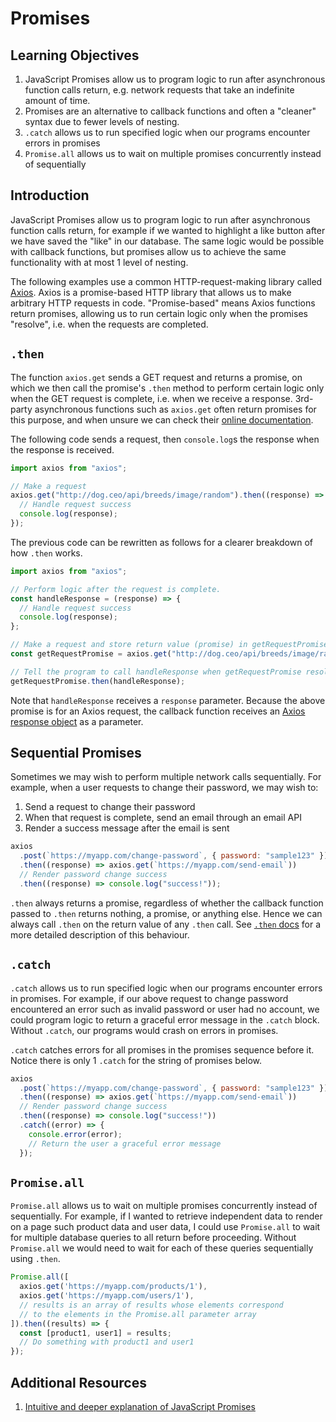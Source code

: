 # Promises

## Learning Objectives

1. JavaScript Promises allow us to program logic to run after asynchronous function calls return, e.g. network requests that take an indefinite amount of time.
2. Promises are an alternative to callback functions and often a "cleaner" syntax due to fewer levels of nesting.
3. `.catch` allows us to run specified logic when our programs encounter errors in promises
4. `Promise.all` allows us to wait on multiple promises concurrently instead of sequentially

## Introduction

JavaScript Promises allow us to program logic to run after asynchronous function calls return, for example if we wanted to highlight a like button after we have saved the "like" in our database. The same logic would be possible with callback functions, but promises allow us to achieve the same functionality with at most 1 level of nesting.

The following examples use a common HTTP-request-making library called [Axios](https://axios-http.com). Axios is a promise-based HTTP library that allows us to make arbitrary HTTP requests in code. "Promise-based" means Axios functions return promises, allowing us to run certain logic only when the promises "resolve", i.e. when the requests are completed.

## `.then`

The function `axios.get` sends a GET request and returns a promise, on which we then call the promise's `.then` method to perform certain logic only when the GET request is complete, i.e. when we receive a response. 3rd-party asynchronous functions such as `axios.get` often return promises for this purpose, and when unsure we can check their [online documentation](https://axios-http.com/docs/api_intro).

The following code sends a request, then `console.log`s the response when the response is received.

```javascript
import axios from "axios";

// Make a request
axios.get("http://dog.ceo/api/breeds/image/random").then((response) => {
  // Handle request success
  console.log(response);
});
```

The previous code can be rewritten as follows for a clearer breakdown of how `.then` works.

```javascript
import axios from "axios";

// Perform logic after the request is complete.
const handleResponse = (response) => {
  // Handle request success
  console.log(response);
};

// Make a request and store return value (promise) in getRequestPromise
const getRequestPromise = axios.get("http://dog.ceo/api/breeds/image/random");

// Tell the program to call handleResponse when getRequestPromise resolves.
getRequestPromise.then(handleResponse);
```

Note that `handleResponse` receives a `response` parameter. Because the above promise is for an Axios request, the callback function receives an [Axios response object](https://axios-http.com/docs/res_schema) as a parameter.

## Sequential Promises

Sometimes we may wish to perform multiple network calls sequentially. For example, when a user requests to change their password, we may wish to:

1. Send a request to change their password
2. When that request is complete, send an email through an email API
3. Render a success message after the email is sent

```javascript
axios
  .post(`https://myapp.com/change-password`, { password: "sample123" })
  .then((response) => axios.get(`https://myapp.com/send-email`))
  // Render password change success
  .then((response) => console.log("success!"));
```

`.then` always returns a promise, regardless of whether the callback function passed to `.then` returns nothing, a promise, or anything else. Hence we can always call `.then` on the return value of any `.then` call. See [`.then` docs](https://developer.mozilla.org/en-US/docs/Web/JavaScript/Reference/Global_Objects/Promise/then) for a more detailed description of this behaviour.

## `.catch`

`.catch` allows us to run specified logic when our programs encounter errors in promises. For example, if our above request to change password encountered an error such as invalid password or user had no account, we could program logic to return a graceful error message in the `.catch` block. Without `.catch`, our programs would crash on errors in promises.

`.catch` catches errors for all promises in the promises sequence before it. Notice there is only 1 `.catch` for the string of promises below.

```javascript
axios
  .post(`https://myapp.com/change-password`, { password: "sample123" })
  .then((response) => axios.get(`https://myapp.com/send-email`))
  // Render password change success
  .then((response) => console.log("success!"))
  .catch((error) => {
    console.error(error);
    // Return the user a graceful error message
  });
```

## `Promise.all`

`Promise.all` allows us to wait on multiple promises concurrently instead of sequentially. For example, if I wanted to retrieve independent data to render on a page such product data and user data, I could use `Promise.all` to wait for multiple database queries to all return before proceeding. Without `Promise.all` we would need to wait for each of these queries sequentially using `.then`.

```javascript
Promise.all([
  axios.get('https://myapp.com/products/1'),
  axios.get('https://myapp.com/users/1'),
  // results is an array of results whose elements correspond
  // to the elements in the Promise.all parameter array
]).then((results) => {
  const [product1, user1] = results;
  // Do something with product1 and user1
});
```

## Additional Resources

1. [Intuitive and deeper explanation of JavaScript Promises](https://javascript.info/promise-basics)
